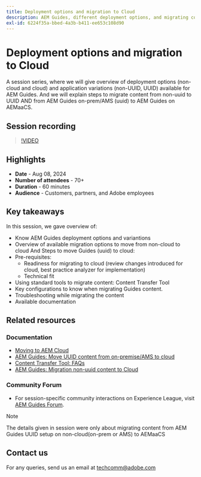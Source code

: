 ```yaml
---
title: Deployment options and migration to Cloud
description: AEM Guides, different deployment options, and migrating content from on-prem setup to AEMaaCS
exl-id: 6224f35a-bbed-4a3b-b411-ee653c108d90
---
```

# Deployment options and migration to Cloud

A session series, where we will give overview of deployment options (non-cloud and cloud) and application variations (non-UUID, UUID) available for AEM Guides.
And we will explain steps to migrate content from non-uuid to UUID AND from AEM Guides on-prem/AMS (uuid) to AEM Guides on AEMaaCS.



## Session recording

>[!VIDEO](https://video.tv.adobe.com/v/3432624/content-migration-uuid-migration?quality=12&learn=on)



## Highlights

- **Date** - Aug 08, 2024 
- **Number of attendees** - 70+
- **Duration** - 60 minutes
- **Audience** - Customers, partners, and Adobe employees


## Key takeaways

In this session, we gave overview of:
- Know AEM Guides deployment options and variantions
- Overview of available migration options to move from non-cloud to cloud
And Steps to move Guides (uuid) to cloud:
- Pre-requisites: 
    - Readiness for migrating to cloud (review changes introduced for cloud, best practice analyzer for implementation)
    - Technical fit
- Using standard tools to migrate content: Content Transfer Tool
- Key configurations to know when migrating Guides content.
- Troubleshooting while migrating the content
- Available documentation


 
## Related resources

### Documentation

- [Moving to AEM Cloud](https://experienceleague.adobe.com/en/docs/experience-manager-cloud-service/content/migration-journey/getting-started)
- [AEM Guides: Move UUID content from on-premise/AMS to cloud](https://experienceleague.corp.adobe.com/docs/experience-manager-guides/using/install-guide/cs-ig/migrate-con-cs/migrate-on-premise-content-cloud.html)
- [Content Transfer Tool: FAQs](https://experienceleague.adobe.com/en/docs/experience-manager-learn/cloud-service/migration/moving-to-aem-as-a-cloud-service/content-migration/faq)
- [AEM Guides: Migration non-uuid content to Cloud](https://experienceleague.corp.adobe.com/docs/experience-manager-guides/using/install-guide/on-prem-ig/content-migration/migrate-uuid-non-uuid.html)
 
### Community Forum

- For session-specific community interactions on Experience League, visit  [AEM Guides Forum](https://experienceleaguecommunities.adobe.com/t5/experience-manager-guides/bd-p/xml-documentation-discussions).


>[!NOTE]
>
> The details given in session were only about migrating content from AEM Guides UUID setup on non-cloud(on-prem or AMS) to AEMaaCS



## Contact us

For any queries, send us an email at <techcomm@adobe.com>
